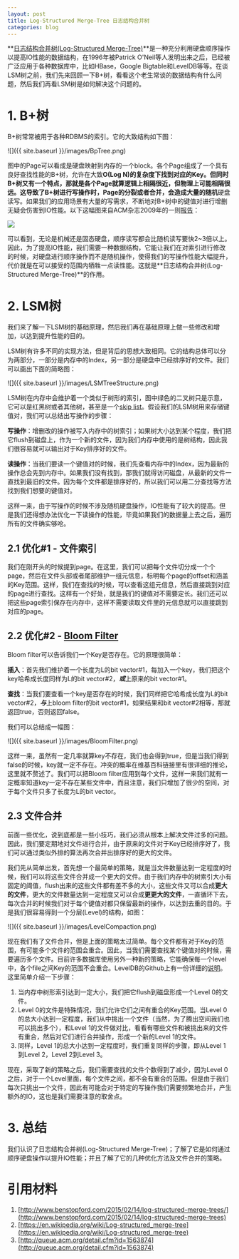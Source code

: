 ```yaml
---
layout: post
title: Log-Structured Merge-Tree 日志结构合并树
categories: blog
---
```


**[日志结构合并树(Log-Structured Merge-Tree)](http://citeseerx.ist.psu.edu/viewdoc/download?doi=10.1.1.44.2782&rep=rep1&type=pdf)**是一种充分利用硬盘顺序操作以提高IO性能的数据结构，在1996年被Patrick O'Neil等人发明出来之后，已经被广泛应用于各种数据库中，比如HBase，Google Bigtable和LevelDB等等。在谈LSM树之前，我们先来回顾一下B+树，看看这个老生常谈的数据结构有什么问题，然后我们再看LSM树是如何解决这个问题的。

<!-- {% include_relative toc.md %} -->

# 1. B+树
B+树常常被用于各种RDBMS的索引。它的大致结构如下图：

![]({{ site.baseurl }}/images/BpTree.png)

图中的Page可以看成是硬盘映射到内存的一个block。各个Page组成了一个具有良好查找性能的B+树，允许在大致**O(Log N)**的复杂度下找到对应的Key。但同时B+树又有一个特点，那就是各个Page就算逻辑上相隔很近，但物理上可能相隔很远。这导致了B+树进行写操作时，Page的分裂或者合并，会造成大量的**随机**硬盘读写。如果我们的应用场景有大量的写需求，不断地对B+树中的键值对进行增删无疑会伤害到IO性能。以下这幅图来自ACM杂志2009年的一则[报告](http://queue.acm.org/detail.cfm?id=1563874)：

![](http://deliveryimages.acm.org/10.1145/1570000/1563874/jacobs3.jpg)

可以看到，无论是机械还是固态硬盘，顺序读写都会比随机读写要快2~3倍以上。因此，为了提高IO性能，我们需要一种数据结构，它能让我们在对索引进行修改的时候，对硬盘进行顺序操作而不是随机操作，使得我们的写操作性能大幅提升，代价就是在可以接受的范围内牺牲一点读性能。这就是**日志结构合并树(Log-Structured Merge-Tree)**的作用。

# 2. LSM树
我们来了解一下LSM树的基础原理，然后我们再在基础原理上做一些修改和增加，以达到提升性能的目的。

LSM树有许多不同的实现方法，但是背后的思想大致相同。它的结构总体可以分为两部分，一部分是内存中的Index，另一部分是硬盘中已经排序好的文件。我们可以画出下面的简略图：

![]({{ site.baseurl }}/images/LSMTreeStructure.png)

LSM树在内存中会维护着一个类似于树形的索引，图中绿色的二叉树只是示意，它可以是红黑树或者其他树，甚至是一个[skip list](https://en.wikipedia.org/wiki/Skip_list)。假设我们的LSM树用来存储键值对，我们可以总结出写操作的步骤：

**写操作**：增删改的操作被写入内存中的树索引；如果树大小达到某个程度，我们把它flush到磁盘上，作为一个新的文件，因为我们内存中使用的是树结构，因此我们很容易就可以输出对于Key排序好的文件。

**读操作**：当我们要读一个键值对的时候，我们先查看内存中的Index，因为最新的操作总会先到内存中。如果我们没有找到，那我们就得访问磁盘，从最新的文件一直找到最旧的文件。因为每个文件都是排序好的，所以我们可以用二分查找等方法找到我们想要的键值对。

这样一来，由于写操作的时候不涉及随机硬盘操作，IO性能有了较大的提高。但是我们还得想办法优化一下读操作的性能，毕竟如果我们的数据量上去之后，遍历所有的文件确实够呛。

## 2.1 优化#1 - 文件索引
我们在刚开头的时候提到page。在这里，我们可以把每个文件切分成一个个page，然后在文件头部或者尾部维护一组元信息，标明每个page的offset和涵盖的Key范围。这样，我们在查找的时候，可以查看这组元信息，然后直接跳到对应的page进行查找。这样有一个好处，就是我们的键值对不需要定长。我们还可以把这些page索引保存在内存中，这样不需要读取文件里的元信息就可以直接跳到对应的page。

## 2.2 优化#2 - [Bloom Filter](https://en.wikipedia.org/wiki/Bloom_filter)
Bloom filter可以告诉我们一个Key是否存在。它的原理很简单：

**插入**：首先我们维护着一个长度为L的bit vector#1，每加入一个key，我们把这个key哈希成长度同样为L的bit vector#2，***或***上原来的bit vector#1。

**查找**：当我们要查看一个key是否存在的时候，我们同样把它哈希成长度为L的bit vector#2，***与***上bloom filter的bit vector#1，如果结果和bit vector#2相等，那就返回true，否则返回false。

我们可以总结成一幅图：

![]({{ site.baseurl }}/images/BloomFilter.png)

这样一来，虽然有一定几率就算key不存在，我们也会得到true，但是当我们得到false的时候，key就一定不存在。冲突的概率在维基百科链接里有很详细的推论，这里就不赘述了。我们可以把Bloom filter应用到每个文件，这样一来我们就有一定概率知道key一定不存在某些文件中，而且注意，我们只增加了很少的空间，对于每个文件只多了长度为L的bit vector。

## 2.3 文件合并
前面一些优化，说到底都是一些小技巧，我们必须从根本上解决文件过多的问题。因此，我们要定期地对文件进行合并，由于原来的文件对于Key已经排序好了，我们可以通过类似外排的算法再次合并出排序好的更大的文件。

我们先从简单出发，首先想一个最简单的策略，就是当文件数量达到一定程度的时候，我们可以将这些文件合并成一个更大的文件。由于我们内存中的树索引大小有固定的阈值，flush出来的这些文件都有差不多的大小，这些文件又可以合成**更大的文件**，更大的文件数量达到一定程度又可以合成**更更大的文件**，一直循环下去，每次合并的时候我们对于每个键值对都只保留最新的操作，以达到去重的目的。于是我们很容易得到一个分层(Level)的结构，如图：

![]({{ site.baseurl }}/images/LevelCompaction.png)

现在我们有了文件合并，但是上面的策略太过简单。每个文件都有对于Key的范围，有可能多个文件的范围会重合。因此，当我们需要查找某个键值对的时候，需要遍历多个文件。目前许多数据库使用另外一种新的策略，它能确保每一个level中，各个file之间Key的范围不会重合。LevelDB的Github上有一份详细的[说明](https://github.com/google/leveldb/blob/master/doc/impl.md)。这里简单介绍一下步骤：

 1. 当内存中树形索引达到一定大小，我们把它flush到磁盘形成一个Level 0的文件。
 2. Level 0的文件是特殊情况，我们允许它们之间有重合的Key范围。当Level 0的总大小达到一定程度，我们从中挑出一个文件（当然，为了腾出空间我们也可以挑出多个），和Level 1的文件做对比，看看有哪些文件和被挑出来的文件有重合，然后对它们进行合并操作，形成一个新的Level 1的文件。
 3. 同样，Level 1的总大小达到一定程度时，我们重复同样的步骤，即从Level 1到Level 2，Level 2到Level 3。

现在，采取了新的策略之后，我们需要查找的文件个数得到了减少，因为Level 0之后，对于一个Level里面，每个文件之间，都不会有重合的范围。但是由于我们每次只挑出一个文件，因此有可能会对于特定的写操作我们需要频繁地合并，产生额外的IO，这也是我们需要注意的取舍点。

# 3. 总结
我们认识了日志结构合并树(Log-Structured Merge-Tree)；了解了它是如何通过顺序硬盘操作以提升IO性能；并且了解了它的几种优化方法及文件合并的策略。

# 引用材料
1. [http://www.benstopford.com/2015/02/14/log-structured-merge-trees/](http://www.benstopford.com/2015/02/14/log-structured-merge-trees)
2. [https://en.wikipedia.org/wiki/Log-structured_merge-tree](https://en.wikipedia.org/wiki/Log-structured_merge-tree)
3. [http://queue.acm.org/detail.cfm?id=1563874](http://queue.acm.org/detail.cfm?id=1563874)


















